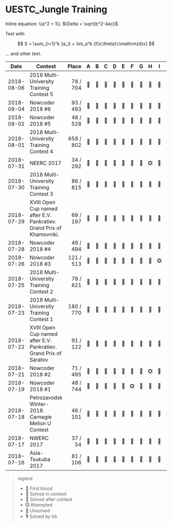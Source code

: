 # UESTC_Jungle Training

Inline equation: \\(a^2 = 1\\). $\Delta = \sqrt{b^2-4ac}$.

Test with

$$
S = \sum_{i=1}^k {a_i} + \int_a^b {f(x;\theta)\:\mathrm{d}x}
$$

... and other text.

<breakout>
  <training-chart />
</breakout>

<breakout>

| Date      | Contest               | Place         | A | B | C | D | E | F | G | H | I | J | K | L | M |
|:---------:|-----------------------| -------------:|:-:|:-:|:-:|:-:|:-:|:-:|:-:|:-:|:-:|:-:|:-:|:-:|:-:|
|2018-08-06 | 2018 Multi-University Training Contest 5 |  78 / 704 |💭|🎈|💭|💭|🎈|💭|🎈|💭|💭|💭|💭|💭|
|2018-08-04 | Nowcoder 2018 #6      | 93 / 493      |🎈|💭|🎈|🎈|💭|💭|🔵|💭|🔵|🎈|
|2018-08-02 | Nowcoder 2018 #5      | 48 / 528      |🎈|🎈|💭|🔵|🎈|🎈|🎈|🔵|🎈|🎈|
|2018-08-01 | 2018 Multi-University Training Contest 4 | 658 / 802 |💭|🔵|💭|🎈|🔵|💭|💭|💭|💭|❎|🎈|🎈|
|2018-07-31 | NEERC 2017            | 34 / 292      |🎈|🎈|🎈|🎈|🎈|💭|💭|❎|🔵|💭|💭|🎈|
|2018-07-30 | 2018 Multi-University Training Contest 3 |  86 / 815 |🎈|💭|🎈|🎈|💭|🎈|🔵|💭|💭|💭|💭|🎈|🔵|
|2018-07-29 | XVIII Open Cup named after E.V. Pankratiev. Grand Prix of Khamovniki. | 69 / 197 |🎈|💭|🎈|💭|💭|🔵|🎈|🎈|🎈|💭|🎈|
|2018-07-28 | Nowcoder 2018 #4      | 49 / 494      |🔵|💭|💭|🎈|💭|🎈|🎈|💭|💭|🎈|
|2018-07-26 | Nowcoder 2018 #3      | 121 / 513     |🎈|💭|🎈|💭|🎈|💭|💭|🎈|❎|🔵|
|2018-07-25 | 2018 Multi-University Training Contest 2 |  78 / 821 |💭|💭|💭|🎈|🎈|💭|🎈|💭|💭|🎈|
|2018-07-23 | 2018 Multi-University Training Contest 1 | 180 / 770 |🎈|🔵|🎈|🎈|💭|💭|🎈|💭|💭|💭|🎈|
|2018-07-22 | XVIII Open Cup named after E.V. Pankratiev. Grand Prix of Saratov | 91 / 122 |🎈|💭|🎈|💭|💭|💭|💭|💭|💭|🔵|🔵|🎈|
|2018-07-21 | Nowcoder 2018 #2      | 71 / 495      |🎈|💭|💭|🎈|💭|💭|💭|❎|🎈|💭|💭|
|2018-07-19 | Nowcoder 2018 #1      | 48 / 744      |🎈|🎈|💭|🎈|💭|❎|💭|💭|💭|🎈|
|2018-07-18 | Petrozavodsk Winter-2018. Carnegie Mellon U Contest | 46 / 101 |🔵|🎈|🎈|🎈|💭|🎈|💭|🎈|💭|❎|❎|
|2018-07-17 | NWERC 2017            | 37 / 54       |💭|🎈|💭|🎈|💭|💭|🎈|🎈|🎈|💭|🎈|||
|2018-07-16 | Asia-Tsukuba 2017     | 81 / 106      |🎈|🎈|🎈|💭|💭|🔵|💭|💭|🎈|💭|💭|||

</breakout>

> <div style="font-size: 14px;">
>
> legend
> * 🚀 First blood
> * 🎈 Solved in contest
> * 🔵 Solved after contest
> * ❎ Attempted
> * 💭 Unsolved
> * 🎙 Solved by bb
>
> </div>

